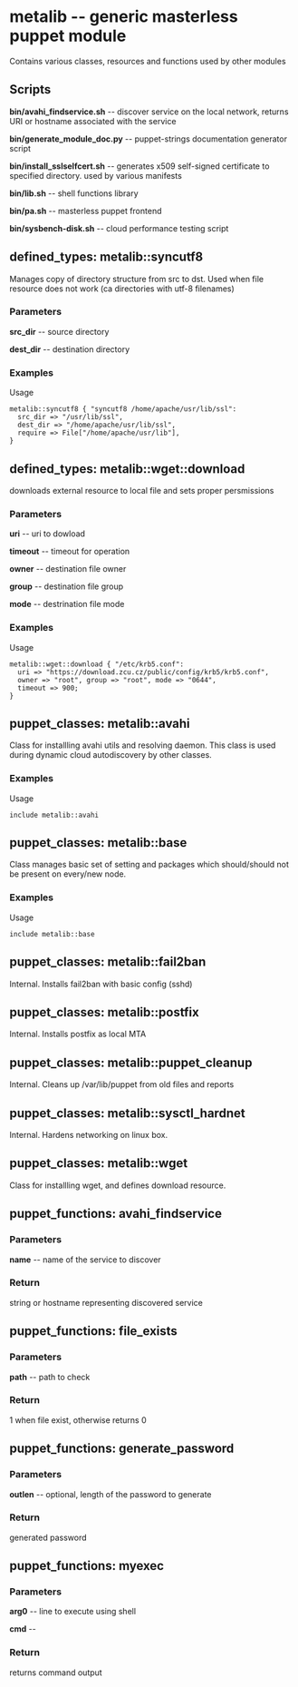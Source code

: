 # metalib -- generic masterless puppet module

Contains various classes, resources and functions used by other modules

## Scripts

**bin/avahi_findservice.sh** -- discover service on the local network, returns URI or hostname associated with the service

**bin/generate_module_doc.py** -- puppet-strings documentation generator script

**bin/install_sslselfcert.sh** -- generates x509 self-signed certificate to specified directory. used by various manifests

**bin/lib.sh** -- shell functions library

**bin/pa.sh** -- masterless puppet frontend

**bin/sysbench-disk.sh** -- cloud performance testing script

## defined_types: metalib::syncutf8

Manages copy of directory structure from src to dst. Used when file resource
does not work (ca directories with utf-8 filenames)

### Parameters

**src_dir** -- source directory

**dest_dir** -- destination directory

### Examples

Usage

```
metalib::syncutf8 { "syncutf8 /home/apache/usr/lib/ssl":
  src_dir => "/usr/lib/ssl",
  dest_dir => "/home/apache/usr/lib/ssl",
  require => File["/home/apache/usr/lib"],
}
```

## defined_types: metalib::wget::download

downloads external resource to local file and sets proper persmissions

### Parameters

**uri** -- uri to dowload

**timeout** -- timeout for operation

**owner** -- destination file owner

**group** -- destination file group

**mode** -- destrination file mode

### Examples

Usage

```
metalib::wget::download { "/etc/krb5.conf":
  uri => "https://download.zcu.cz/public/config/krb5/krb5.conf",
  owner => "root", group => "root", mode => "0644",
  timeout => 900;
}
```

## puppet_classes: metalib::avahi

Class for installling avahi utils and resolving daemon. This class is used
during dynamic cloud autodiscovery by other classes.

### Examples

Usage

```
include metalib::avahi
```

## puppet_classes: metalib::base

Class manages basic set of setting and packages which should/should not be
present on every/new node.

### Examples

Usage

```
include metalib::base
```

## puppet_classes: metalib::fail2ban

Internal. Installs fail2ban with basic config (sshd)


## puppet_classes: metalib::postfix

Internal. Installs postfix as local MTA


## puppet_classes: metalib::puppet_cleanup

Internal. Cleans up /var/lib/puppet from old files and reports


## puppet_classes: metalib::sysctl_hardnet

Internal. Hardens networking on linux box.


## puppet_classes: metalib::wget

Class for installling wget, and defines download resource.


## puppet_functions: avahi_findservice

### Parameters

**name** -- name of the service to discover

### Return

string or hostname representing discovered service


## puppet_functions: file_exists

### Parameters

**path** -- path to check

### Return

1 when file exist, otherwise returns 0


## puppet_functions: generate_password

### Parameters

**outlen** -- optional, length of the password to generate

### Return

generated password


## puppet_functions: myexec

### Parameters

**arg0** -- line to execute using shell

**cmd** -- 

### Return

returns command output



